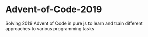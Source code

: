 # Advent-of-Code-2019

Solving 2019 Advent of Code in pure js to learn and train different approaches to various programming tasks
